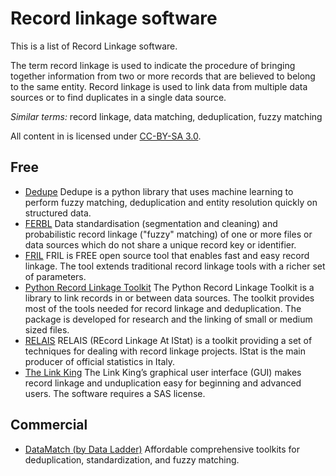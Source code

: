 # Record linkage software

This is a list of Record Linkage software. 

The term record linkage is used to indicate the procedure of bringing together information from two or more records that are believed to belong to the same entity. Record linkage is used to link data from multiple data sources or to find duplicates in a single data source. 

*Similar terms:* record linkage, data matching, deduplication, fuzzy matching

All content in is licensed under [CC-BY-SA 3.0](http://creativecommons.org/licenses/by-sa/3.0/).

## Free

- [Dedupe](https://github.com/dedupeio/dedupe) Dedupe is a python library that uses machine learning to perform fuzzy matching, deduplication and entity resolution quickly on structured data.
- [FERBL](https://sourceforge.net/projects/febrl/) Data standardisation (segmentation and cleaning) and probabilistic record linkage ("fuzzy" matching) of one or more files or data sources which do not share a unique record key or identifier.
- [FRIL](http://fril.sourceforge.net/) FRIL is FREE open source tool that enables fast and easy record linkage. The tool extends traditional record linkage tools with a richer set of parameters.
- [Python Record Linkage Toolkit](https://github.com/J535D165/recordlinkage) The Python Record Linkage Toolkit is a library to link records in or between data sources. The toolkit provides most of the tools needed for record linkage and deduplication. The package is developed for research and the linking of small or medium sized files.
- [RELAIS](http://www.istat.it/en/tools/methods-and-it-tools/processing-tools/relais) RELAIS (REcord Linkage At IStat) is a toolkit providing a set of techniques for dealing with record linkage projects. IStat is the main producer of official statistics in Italy. 
- [The Link King](http://www.the-link-king.com/) The Link King’s graphical user interface (GUI) makes record linkage and unduplication easy for beginning and advanced users. The software requires a SAS license.


## Commercial 

- [DataMatch (by Data Ladder)](https://dataladder.com/data-matching-software/) Affordable comprehensive toolkits for deduplication, standardization, and fuzzy matching. 

 
